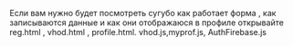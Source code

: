 Если вам нужно будет посмотреть сугубо как работает форма , как записываются данные и как они отображаюся в профиле открывайте reg.html , vhod.html , profile.html. vhod.js,myprof.js, AuthFirebase.js
